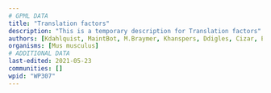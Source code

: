 ```yaml
---
# GPML DATA
title: "Translation factors"
description: "This is a temporary description for Translation factors"
authors: [Kdahlquist, MaintBot, M.Braymer, Khanspers, Ddigles, Cizar, Egonw, Eweitz]
organisms: [Mus musculus]
# ADDITIONAL DATA
last-edited: 2021-05-23
communities: []
wpid: "WP307"
---
```

